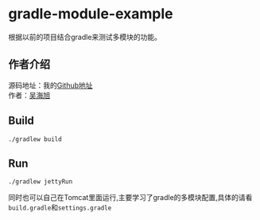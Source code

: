 # gradle-module-example
根据以前的项目结合gradle来测试多模块的功能。

## 作者介绍
源码地址：我的[Github地址](https://github.com/benjaminwhx)  
作者：[吴海旭](http://benjaminwhx.com)

## Build
```
./gradlew build
```

## Run
```
./gradlew jettyRun
```
同时也可以自己在Tomcat里面运行,主要学习了gradle的多模块配置,具体的请看`build.gradle`和`settings.gradle`